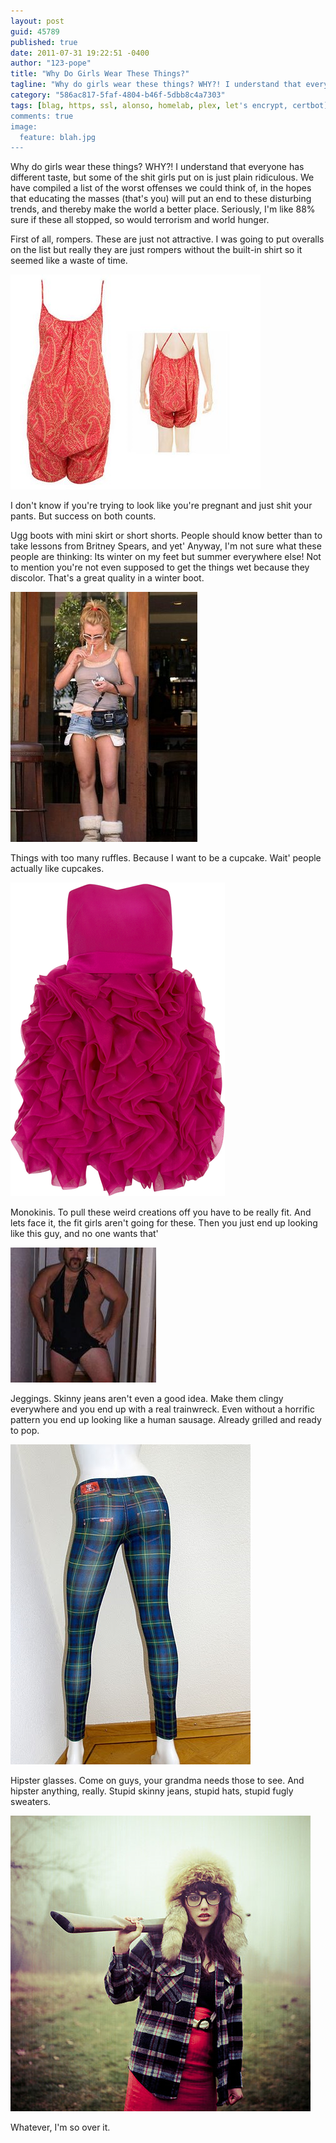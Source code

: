 ```yaml
---
layout: post
guid: 45789
published: true
date: 2011-07-31 19:22:51 -0400
author: "123-pope"
title: "Why Do Girls Wear These Things?"
tagline: "Why do girls wear these things? WHY?! I understand that everyone has different taste, but some of the shit girls put on is just plain ridiculous. We have compiled a list of the worst offenses we could think of, in the hopes that educating the masses (that\'s you) will put an end to these disturbing trends, and thereby make the world a better place."
category: "586ac817-5faf-4804-b46f-5dbb8c4a7303"
tags: [blag, https, ssl, alonso, homelab, plex, let's encrypt, certbot]
comments: true
image:
  feature: blah.jpg
---
```


Why do girls wear these things? WHY?! I understand that everyone has different taste, but some of the shit girls put on is just plain ridiculous. We have compiled a list of the worst offenses we could think of, in the hopes that educating the masses (that's you) will put an end to these disturbing trends, and thereby make the world a better place. Seriously, I'm like 88% sure if these all stopped, so would terrorism and world hunger.

First of all, rompers. These are just not attractive. I was going to put overalls on the list but really they are just rompers without the built-in shirt so it seemed like a waste of time.

![Rompers](/assets/img/lol/rompers.png)

I don't know if you're trying to look like you're pregnant and just shit your pants. But success on both counts.

Ugg boots with mini skirt or short shorts. People should know better than to take lessons from Britney Spears, and yet' Anyway, I'm not sure what these people are thinking: Its winter on my feet but summer everywhere else! Not to mention you're not even supposed to get the things wet because they discolor. That's a great quality in a winter boot.

![Ugg Boots](/assets/img/lol/britneyspears_boots.png)

Things with too many ruffles. Because I want to be a cupcake. Wait' people actually like cupcakes.

![Cupcake Dres](/assets/img/lol/cupcakesdress.png)

Monokinis. To pull these weird creations off you have to be really fit. And lets face it, the fit girls aren't going for these. Then you just end up looking like this guy, and no one wants that'

![Popekini](/assets/img/lol/popekini.png)

Jeggings. Skinny jeans aren't even a good idea. Make them clingy everywhere and you end up with a real trainwreck. Even without a horrific pattern you end up looking like a human sausage. Already grilled and ready to pop.

![Jeggings](/assets/img/lol/jeggings.png)

Hipster glasses. Come on guys, your grandma needs those to see. And hipster anything, really. Stupid skinny jeans, stupid hats, stupid fugly sweaters.

![Hipster girl](/assets/img/lol/hipstergirl.png)

Whatever, I'm so over it.